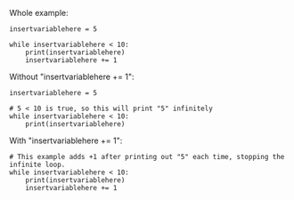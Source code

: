 Whole example:
```
insertvariablehere = 5

while insertvariablehere < 10:
    print(insertvariablehere)
    insertvariablehere += 1
```

Without "insertvariablehere += 1":

```
insertvariablehere = 5

# 5 < 10 is true, so this will print "5" infinitely
while insertvariablehere < 10:
    print(insertvariablehere)
```

With "insertvariablehere += 1":

```
# This example adds +1 after printing out "5" each time, stopping the infinite loop.
while insertvariablehere < 10:
    print(insertvariablehere)
    insertvariablehere += 1
```
